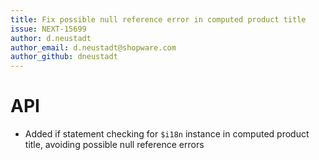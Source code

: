```yaml
---
title: Fix possible null reference error in computed product title
issue: NEXT-15699
author: d.neustadt
author_email: d.neustadt@shopware.com 
author_github: dneustadt
---
```

# API
* Added if statement checking for `$i18n` instance in computed product title, avoiding possible null reference errors 
